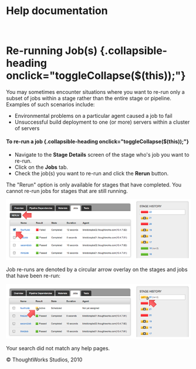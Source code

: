 Help documentation
==================

 

Re-running Job(s) {.collapsible-heading onclick="toggleCollapse($(this));"}
=================

You may sometimes encounter situations where you want to re-run only a
subset of jobs within a stage rather than the entire stage or pipeline.
Examples of such scenarios include:

-   Environmental problems on a particular agent caused a job to fail
-   Unsuccessful build deployment to one (or more) servers within a
    cluster of servers

#### To re-run a job {.collapsible-heading onclick="toggleCollapse($(this));"}

-   Navigate to the **Stage Details** screen of the stage who's job you
    want to re-run.
-   Click on the **Jobs** tab.
-   Check the job(s) you want to re-run and click the **Rerun** button.

The "Rerun" option is only available for stages that have completed. You
cannot re-run jobs for stages that are still running.

![](../resources/images/cruise/stage_details_pre_job_rerun.png)

Job re-runs are denoted by a circular arrow overlay on the stages and
jobs that have been re-run:

![](../resources/images/cruise/stage_details_post_job_rerun.png)

Your search did not match any help pages.



© ThoughtWorks Studios, 2010

